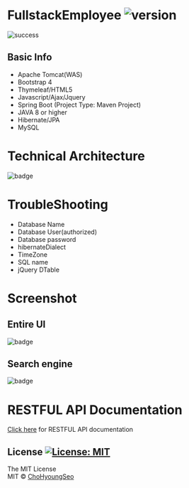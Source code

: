 # FullstackEmployee ![version](https://img.shields.io/badge/Version-0.1.0-orange.svg)


![success](https://img.shields.io/badge/Connection-success-informational.svg)


## Basic Info ##

* Apache Tomcat(WAS)
* Bootstrap 4 
* Thymeleaf/HTML5
* Javascript/Ajax/Jquery
* Spring Boot (Project Type: Maven Project)
* JAVA 8 or higher
* Hibernate/JPA
* MySQL


# Technical Architecture
![badge](./img/TechnicalArchitecture.PNG)


# TroubleShooting
* Database Name
* Database User(authorized)
* Database password
* hibernateDialect
* TimeZone
* SQL name
* jQuery DTable


# Screenshot
## Entire UI
![badge](./img/UI.png)

## Search engine
![badge](./img/SearchEngine.png)


# RESTFUL API Documentation
[Click here](RESTFULAPI.md) for RESTFUL API documentation

## License [![License: MIT](https://img.shields.io/badge/License-MIT-brightgreen.svg)](https://opensource.org/licenses/MIT)
The MIT License
<br/>
MIT © [ChoHyoungSeo](https://github.com/ChoHyoungSeo/)
